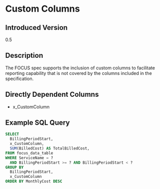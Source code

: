 # Custom Columns

## Introduced Version

0.5

## Description

The FOCUS spec supports the inclusion of custom columns to facilitate reporting capability that is not covered by the columns included in the specification.

## Directly Dependent Columns
* x_CustomColumn

## Example SQL Query

```sql
SELECT
  BillingPeriodStart,
  x_CustomColumn,
  SUM(BilledCost) AS TotalBilledCost,
FROM focus_data_table
WHERE ServiceName = ?
  AND BillingPeriodStart >= ? AND BillingPeriodStart < ?
GROUP BY
  BillingPeriodStart,
  x_CustomColumn
ORDER BY MonthlyCost DESC
```
